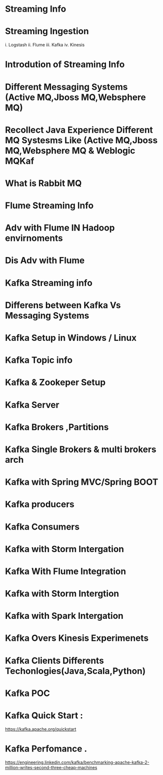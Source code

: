 # Streaming Info
# Streaming Ingestion
   i.   Logstash
   ii.  Flume
   iii. Kafka
   iv.  Kinesis
   

# Introdution of Streaming Info
# Different Messaging Systems (Active MQ,Jboss MQ,Websphere MQ)
# Recollect Java Experience Different MQ Systesms Like (Active MQ,Jboss MQ,Websphere MQ & Weblogic MQKaf
# What is Rabbit MQ 
# Flume Streaming Info
# Adv with Flume IN Hadoop envirnoments
# Dis Adv with Flume
# Kafka Streaming info
# Differens between Kafka Vs Messaging Systems
# Kafka Setup in Windows / Linux 
# Kafka Topic info
# Kafka &  Zookeper Setup
# Kafka Server
# Kafka Brokers ,Partitions
# Kafka Single Brokers & multi brokers arch 
# Kafka with Spring MVC/Spring BOOT
# Kafka producers 
# Kafka Consumers
# Kafka with Storm Intergation
# Kafka With Flume Integration
# Kafka with Storm Intergtion
# Kafka with Spark Intergation
# Kafka Overs Kinesis Experimenets
# Kafka Clients Differents Techonlogies(Java,Scala,Python)
# Kafka POC 
# Kafka Quick Start :
  https://kafka.apache.org/quickstart
  
# Kafka Perfomance .
 https://engineering.linkedin.com/kafka/benchmarking-apache-kafka-2-million-writes-second-three-cheap-machines





